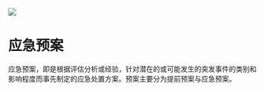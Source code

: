 [![](https://i.postimg.cc/WzXsh0MX/image.png)](https://github.com/wx-chevalier/Backend-Series)

# 应急预案

应急预案，即是根据评估分析或经验，针对潜在的或可能发生的突发事件的类别和影响程度而事先制定的应急处置方案。预案主要分为提前预案与应急预案。
